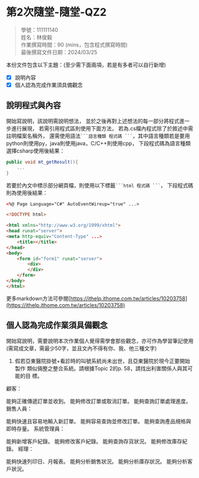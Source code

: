 # 第2次隨堂-隨堂-QZ2
>
>學號：111111140
><br />
>姓名：林俊毅
><br />
>作業撰寫時間：90 (mins，包含程式撰寫時間)
><br />
>最後撰寫文件日期：2024/03/25
>

本份文件包含以下主題：(至少需下面兩項，若是有多者可以自行新增)
- [x] 說明內容
- [x] 個人認為完成作業須具備觀念

## 說明程式與內容

開始寫說明，該說明需說明想法，
並於之後再對上述想法的每一部分將程式進一步進行展現，
若需引用程式區則使用下面方法，
若為.cs檔內程式除了於敘述中需註明檔案名稱外，
還需使用語法` ```語言種類 程式碼 ``` `，其中語言種類若是要用python則使用py，java則使用java，C/C++則使用cpp，
下段程式碼為語言種類選擇csharp使用後結果：

```csharp
public void mt_getResult(){
    ...
}
```

若要於內文中標示部分網頁檔，則使用以下標籤` ```html 程式碼 ``` `，
下段程式碼則為使用後結果：

```html
<%@ Page Language="C#" AutoEventWireup="true" ...>

<!DOCTYPE html>

<html xmlns="http://www.w3.org/1999/xhtml">
<head runat="server">
<meta http-equiv="Content-Type" ...>
    <title></title>
</head>
<body>
    <form id="form1" runat="server">
        <div>
        </div>
    </form>
</body>
</html>
```
更多markdown方法可參閱[https://ithelp.ithome.com.tw/articles/10203758](https://ithelp.ithome.com.tw/articles/10203758)

## 個人認為完成作業須具備觀念

開始寫說明，需要說明本次作業個人覺得需學會那些觀念，亦可作為學習筆記使用 (需寫成文章，需最少50字，並且文內不得有你、我、他三種文字)

1. 假若亞東醫院掛號+看診時的叫號系統尚未出世，且亞東醫院於現今正要開始製作
類似倆整之整合系統。請根據Topic 2的p. 58，請找出利害關係人與其可能的目
標。


顧客：

能夠正確傳遞訂單並收到。
能夠修改訂單或取消訂單。
能夠查詢訂單處理進度。
銷售人員：

能夠快速且容易地輸入新訂單。
能夠容易查詢並修改訂單。
能夠查詢產品規格與即時存量。
系統管理員：

能夠新增客戶紀錄。
能夠修改客戶紀錄。
能夠查詢存貨狀況。
能夠修改庫存紀錄。
經理：

能夠快速列印日、月報表。
能夠分析銷售狀況。
能夠分析庫存狀況。
能夠分析客戶狀況。











